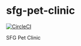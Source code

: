 # sfg-pet-clinic

[![CircleCI](https://circleci.com/gh/lgwarlick/sfg-pet-clinic.svg?style=svg)](https://circleci.com/gh/lgwarlick/sfg-pet-clinic)

SFG Pet Clinic
